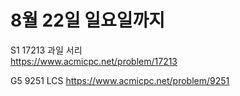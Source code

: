 # 8월 22일 일요일까지

S1 17213 과일 서리  
https://www.acmicpc.net/problem/17213

G5 9251 LCS
https://www.acmicpc.net/problem/9251
